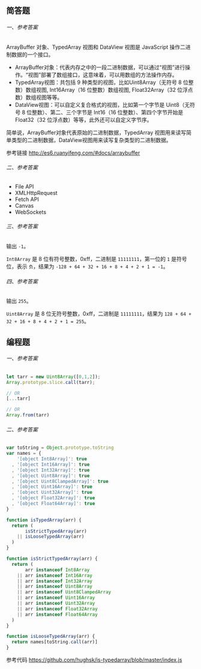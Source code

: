 ## 简答题

###### 一、参考答案
ArrayBuffer 对象、TypedArray 视图和 DataView 视图是 JavaScript 操作二进制数据的一个接口。
- ArrayBuffer对象：代表内存之中的一段二进制数据，可以通过“视图”进行操作。“视图”部署了数组接口，这意味着，可以用数组的方法操作内存。
- TypedArray视图：共包括 9 种类型的视图，比如Uint8Array（无符号 8 位整数）数组视图, Int16Array（16 位整数）数组视图, Float32Array（32 位浮点数）数组视图等等。
- DataView视图：可以自定义复合格式的视图，比如第一个字节是 Uint8（无符号 8 位整数）、第二、三个字节是 Int16（16 位整数）、第四个字节开始是 Float32（32 位浮点数）等等，此外还可以自定义字节序。

简单说，ArrayBuffer对象代表原始的二进制数据，TypedArray 视图用来读写简单类型的二进制数据，DataView视图用来读写复杂类型的二进制数据。

参考链接 <http://es6.ruanyifeng.com/#docs/arraybuffer>

###### 二、参考答案
- File API
- XMLHttpRequest
- Fetch API
- Canvas
- WebSockets

###### 三、参考答案
输出 `-1`。

`Int8Array` 是 8 位有符号整数，0xff，二进制是 `11111111`，第一位的 `1` 是符号位，表示 `负`，结果为 `-128 + 64 + 32 + 16 + 8 + 4 + 2 + 1 = -1`。


###### 四、参考答案
输出 `255`。

`Uint8Array` 是 8 位无符号整数，0xff，二进制是 `11111111`，结果为 `128 + 64 + 32 + 16 + 8 + 4 + 2 + 1 = 255`。


## 编程题

###### 一、参考答案

```js
let tarr = new Uint8Array([0,1,2]);
Array.prototype.slice.call(tarr);

// OR
[...tarr]

// OR
Array.from(tarr)
```

###### 二、参考答案

```js
var toString = Object.prototype.toString
var names = {
    '[object Int8Array]': true
  , '[object Int16Array]': true
  , '[object Int32Array]': true
  , '[object Uint8Array]': true
  , '[object Uint8ClampedArray]': true
  , '[object Uint16Array]': true
  , '[object Uint32Array]': true
  , '[object Float32Array]': true
  , '[object Float64Array]': true
}

function isTypedArray(arr) {
  return (
       isStrictTypedArray(arr)
    || isLooseTypedArray(arr)
  )
}

function isStrictTypedArray(arr) {
  return (
       arr instanceof Int8Array
    || arr instanceof Int16Array
    || arr instanceof Int32Array
    || arr instanceof Uint8Array
    || arr instanceof Uint8ClampedArray
    || arr instanceof Uint16Array
    || arr instanceof Uint32Array
    || arr instanceof Float32Array
    || arr instanceof Float64Array
  )
}

function isLooseTypedArray(arr) {
  return names[toString.call(arr)]
}
```

参考代码 <https://github.com/hughsk/is-typedarray/blob/master/index.js>